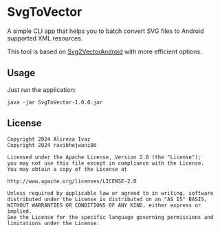 # SvgToVector

A simple CLI app that helps you to batch convert SVG files to
Android supported XML resources.

This tool is based on [Svg2VectorAndroid](https://github.com/ravibhojwani86/Svg2VectorAndroid)
with more efficient options.

## Usage

Just run the application:

```shell
java -jar SvgToVector-1.0.0.jar
```

## License

    Copyright 2024 Alireza Ivaz
    Copyright 2024 ravibhojwani86

    Licensed under the Apache License, Version 2.0 (the "License");
    you may not use this file except in compliance with the License.
    You may obtain a copy of the License at

    http://www.apache.org/licenses/LICENSE-2.0

    Unless required by applicable law or agreed to in writing, software
    distributed under the License is distributed on an "AS IS" BASIS,
    WITHOUT WARRANTIES OR CONDITIONS OF ANY KIND, either express or implied.
    See the License for the specific language governing permissions and
    limitations under the License.
